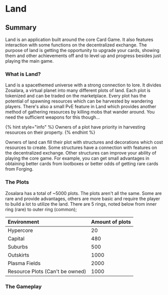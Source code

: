 # Land

## Summary

Land is an application built around the core Card Game. It also features interaction with some functions on the decentralized exchange. The purpose of land is getting the opportunity to upgrade your cards, showing them and other achievements off and to level up and progress besides just playing the main game.

### What is Land?

Land is a spacethemed universe with a strong connection to lore. It divides Zosalara, a virtual planet into many different plots of land. Each plot is tokenized and can be traded on the marketplace. Every plot has the potential of spawning resources which can be harvested by wandering players. There's also a small PvE feature in Land which provides another method of gathering resources by killing mobs that wander around. You need the sufficient weapons for this though...

{% hint style="info" %}
Owners of a plot have priority in harvesting resources on their property.
{% endhint %}

Owners of land can fill their plot with structures and decorations which cost resources to create. Some structures have a connection with features on the decentralized exchange. Other structures can improve your ability of playing the core game. For example, you can get small advantages in obtaining better cards from lootboxes or better odds of getting rare cards from Forging. 

### The Plots

Zosalara has a total of ~5000 plots. The plots aren't all the same. Some are rare and provide advantages, others are more basic and require the player to build a lot to utilize the land. There are 5 rings, noted below from inner ring \(rare\) to outer ring \(common\);

| Environment | Amount of plots |
| :--- | :--- |
| Hypercore | 20 |
| Capital | 480 |
| Suburbs | 500 |
| Outskirts | 1000 |
| Plasma Fields | 2000 |
| Resource Plots \(Can't be owned\) | 1000 |

### The Gameplay

